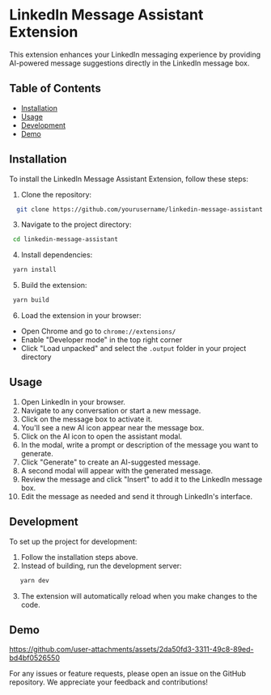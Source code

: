 # LinkedIn Message Assistant Extension

This extension enhances your LinkedIn messaging experience by providing AI-powered message suggestions directly in the LinkedIn message box.

## Table of Contents
- [Installation](#installation)
- [Usage](#usage)
- [Development](#development)
- [Demo](#demo)

## Installation

To install the LinkedIn Message Assistant Extension, follow these steps:

1. Clone the repository:
  ```bash
    git clone https://github.com/yourusername/linkedin-message-assistant.git
   ```
3. Navigate to the project directory:
  ```bash
   cd linkedin-message-assistant
   ```
4. Install dependencies:
  ```bash
   yarn install
   ```
5. Build the extension:
  ```bash
   yarn build
   ```
6. Load the extension in your browser:
- Open Chrome and go to `chrome://extensions/`
- Enable "Developer mode" in the top right corner
- Click "Load unpacked" and select the `.output` folder in your project directory

## Usage

1. Open LinkedIn in your browser.
2. Navigate to any conversation or start a new message.
3. Click on the message box to activate it.
4. You'll see a new AI icon appear near the message box.
5. Click on the AI icon to open the assistant modal.
6. In the modal, write a prompt or description of the message you want to generate.
7. Click "Generate" to create an AI-suggested message.
8. A second modal will appear with the generated message.
9. Review the message and click "Insert" to add it to the LinkedIn message box.
10. Edit the message as needed and send it through LinkedIn's interface.

## Development

To set up the project for development:

1. Follow the installation steps above.
2. Instead of building, run the development server:
```bash
   yarn dev
   ```
3. The extension will automatically reload when you make changes to the code.

## Demo

https://github.com/user-attachments/assets/2da50fd3-3311-49c8-89ed-bd4bf0526550


For any issues or feature requests, please open an issue on the GitHub repository. We appreciate your feedback and contributions!
